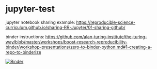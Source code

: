 # jupyter-test

jupyter notebook sharing example: https://reproducible-science-curriculum.github.io/sharing-RR-Jupyter/01-sharing-github/

binder instructions: https://github.com/alan-turing-institute/the-turing-way/blob/master/workshops/boost-research-reproducibility-binder/workshop-presentations/zero-to-binder-python.md#1-creating-a-repo-to-binderize

[![Binder](https://mybinder.org/badge_logo.svg)](https://mybinder.org/v2/gh/jasonbrodeur/jupyter-test/HEAD?filepath=plot-gapminder.ipynb)
